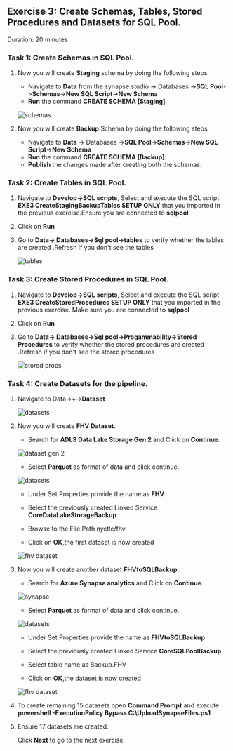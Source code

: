 ## Exercise 3: Create Schemas, Tables, Stored Procedures and Datasets for SQL Pool.

Duration: 20 minutes

### Task 1: Create Schemas in SQL Pool.

1. Now you will create **Staging** schema by doing the following steps

    - Navigate to **Data** from the synapse studio -> Databases ->**SQL Pool**->**Schemas**->**New SQL Script**->**New Schema**
    - **Run** the command **CREATE SCHEMA [Staging]**.
  
    ![schemas ](images/17.png)
  
2. Now you will create **Backup** Schema by doing the following steps

    -  Navigate to **Data** -> Databases ->**SQL Pool**->**Schemas**->**New SQL Script**->**New Schema**
    - **Run** the command **CREATE SCHEMA [Backup]**.
    - **Publish** the changes made after creating both the schemas.
   
   
### Task 2: Create Tables in SQL Pool.
 
 1. Navigate to **Develop->SQL scripts**, Select and execute the SQL script **EXE3 CreateStagingBackupTables SETUP ONLY** that you imported in the previous exercise.Ensure you are connected to **sqlpool**
 
 2. Click on **Run**
 
 3. Go to **Data-> Databases->Sql pool->tables** to verify whether the tables are created .Refresh if you don't see the tables
 
    ![tables ](images/18.png)

 
### Task 3: Create Stored Procedures in SQL Pool.
 
1. Navigate to **Develop->SQL scripts**, Select and execute the SQL script **EXE3 CreateStoredProcedures SETUP ONLY** that you imported in the previous exercise. Make sure you are connected to **sqlpool**

2. Click on **Run** 

3. Go to **Data-> Databases->Sql pool->Progammability->Stored Procedures** to verify whether the stored procedures are created .Refresh if you don't see the stored procedures

   ![stored procs ](images/19.png)

### Task 4: Create Datasets for the pipeline.

1. Navigate to Data->**+**->**Dataset**

   ![datasets](images/020.png)

2. Now you will create **FHV Dataset**.

   - Search for **ADLS Data Lake Storage Gen 2** and Click on **Continue**.

   ![dataset gen 2](images/021.png)

   - Select **Parquet** as format of data and click continue.

   ![datasets](images/22.png)
 
   - Under Set Properties provide the name as **FHV**
   
   - Select the previously created Linked Service **CoreDataLakeStorageBackup**
   
   - Browse to the File Path nyctlc/fhv
   
   - Click on **OK**,the first dataset is now created

   ![fhv dataset](images/23.png)

3. Now you will create another dataset **FHVtoSQLBackup**.

   - Search for **Azure Synapse analytics** and Click on **Continue**.

   ![synapse](images/dataset2create.png)

   - Select **Parquet** as format of data and click continue.

   ![datasets](images/22.png)
 
   - Under Set Properties provide the name as **FHVtoSQLBackup**
   
   - Select the previously created Linked Service **CoreSQLPoolBackup**
   
   - Select table name as Backup.FHV
   
   - Click on **OK**,the dataset is now created

   ![fhv dataset](images/dataset21.png)

4. To create remaining 15 datasets open **Command Prompt** and execute **powershell -ExecutionPolicy Bypass C:\UploadSynapseFiles.ps1**

5. Ensure 17 datasets are created.
   
   Click **Next** to go to the next exercise.
